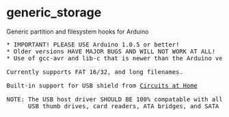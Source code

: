 generic_storage
===============

Generic partition and filesystem hooks for Arduino

<pre>
* IMPORTANT! PLEASE USE Arduino 1.0.5 or better!
* Older versions HAVE MAJOR BUGS AND WILL NOT WORK AT ALL!
* Use of gcc-avr and lib-c that is newer than the Arduino version is even better.

Currently supports FAT 16/32, and long filenames.

Built-in support for USB shield from <A HREF="http://www.circuitsathome.com">Circuits at Home</A>

NOTE: The USB host driver SHOULD BE 100% compatable with all devices supporting BULK STORAGE.
      USB thumb drives, card readers, ATA bridges, and SATA bridges are all known to work.
</pre>
